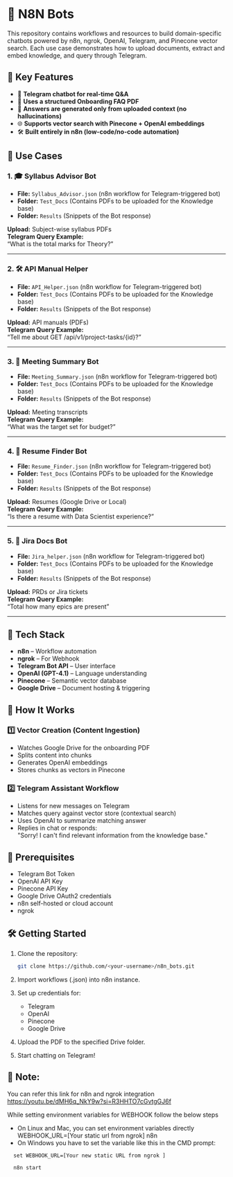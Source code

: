 # 📌 N8N Bots

This repository contains workflows and resources to build domain-specific chatbots powered by n8n, ngrok, OpenAI, Telegram, and Pinecone vector search. Each use case demonstrates how to upload documents, extract and embed knowledge, and query through Telegram.

## 🚀 Key Features

- 🤖 **Telegram chatbot for real-time Q&A**
- 📄 **Uses a structured Onboarding FAQ PDF**
- 🧠 **Answers are generated only from uploaded context (no hallucinations)**
- 🌐 **Supports vector search with Pinecone + OpenAI embeddings**
- 🛠️ **Built entirely in n8n (low-code/no-code automation)**

## 📁 Use Cases

### 1. 🎓 Syllabus Advisor Bot
- **File:** `Syllabus_Advisor.json`  (n8n workflow for Telegram-triggered bot)
- **Folder:** `Test_Docs`  (Contains PDFs to be uploaded for the Knowledge base)
- **Folder:** `Results`  (Snippets of the Bot response)

**Upload:** Subject-wise syllabus PDFs  
**Telegram Query Example:**  
“What is the total marks for Theory?”

---

### 2. 🛠 API Manual Helper
- **File:** `API_Helper.json`  (n8n workflow for Telegram-triggered bot)
- **Folder:** `Test_Docs`  (Contains PDFs to be uploaded for the Knowledge base)
- **Folder:** `Results`  (Snippets of the Bot response)

**Upload:** API manuals (PDFs)  
**Telegram Query Example:**  
“Tell me about GET /api/v1/project-tasks/{id}?”

---

### 3. 📝 Meeting Summary Bot
- **File:** `Meeting_Summary.json`  (n8n workflow for Telegram-triggered bot)
- **Folder:** `Test_Docs`  (Contains PDFs to be uploaded for the Knowledge base)
- **Folder:** `Results`  (Snippets of the Bot response)

**Upload:** Meeting transcripts  
**Telegram Query Example:**  
“What was the target set for budget?”

---

### 4. 👔 Resume Finder Bot
- **File:** `Resume_Finder.json`  (n8n workflow for Telegram-triggered bot)
- **Folder:** `Test_Docs`  (Contains PDFs to be uploaded for the Knowledge base)
- **Folder:** `Results`  (Snippets of the Bot response)

**Upload:** Resumes (Google Drive or Local)  
**Telegram Query Example:**  
“Is there a resume with Data Scientist experience?”

---

### 5. 📌 Jira Docs Bot
- **File:** `Jira_helper.json`  (n8n workflow for Telegram-triggered bot)
- **Folder:** `Test_Docs`  (Contains PDFs to be uploaded for the Knowledge base)
- **Folder:** `Results`  (Snippets of the Bot response)

**Upload:** PRDs or Jira tickets  
**Telegram Query Example:**  
“Total how many epics are present”

---

## 🧱 Tech Stack

- **n8n** – Workflow automation
- **ngrok** – For Webhook
- **Telegram Bot API** – User interface
- **OpenAI (GPT-4.1)** – Language understanding
- **Pinecone** – Semantic vector database
- **Google Drive** – Document hosting & triggering

## 🧠 How It Works

### 1️⃣ Vector Creation (Content Ingestion)
- Watches Google Drive for the onboarding PDF
- Splits content into chunks
- Generates OpenAI embeddings
- Stores chunks as vectors in Pinecone

### 2️⃣ Telegram Assistant Workflow
- Listens for new messages on Telegram
- Matches query against vector store (contextual search)
- Uses OpenAI to summarize matching answer
- Replies in chat or responds:  
  "Sorry! I can't find relevant information from the knowledge base."

## 🔐 Prerequisites

- Telegram Bot Token
- OpenAI API Key
- Pinecone API Key
- Google Drive OAuth2 credentials
- n8n self-hosted or cloud account
- ngrok

## 🛠️ Getting Started

1. Clone the repository:
    ```bash
    git clone https://github.com/<your-username>/n8n_bots.git
    ```

2. Import workflows (.json) into n8n instance.

3. Set up credentials for:
    - Telegram
    - OpenAI
    - Pinecone
    - Google Drive

4. Upload the PDF to the specified Drive folder.

5. Start chatting on Telegram!

## 📌 Note:

You can refer this link for n8n and ngrok integration
https://youtu.be/dMH6q_NkY9w?si=R3HHTO7cGvtgGJ6f

While setting environment variables for WEBHOOK follow the below steps
* On Linux and Mac, you can set environment variables directly WEBHOOK_URL=[Your static url from ngrok] n8n
* On Windows you have to set the variable like this in the CMD prompt:
```
  set WEBHOOK_URL=[Your new static URL from ngrok ]
  
  n8n start
```
